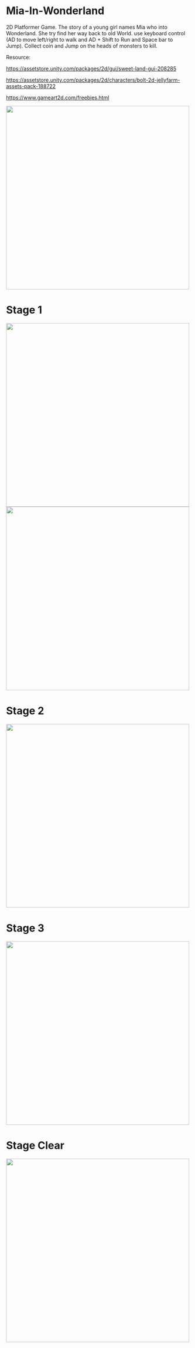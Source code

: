 # Mia-In-Wonderland
2D Platformer Game. The story of a young girl names Mia who into Wonderland. She try find her way back to old World. 
use keyboard control (AD to move left/right to walk and AD + Shift to Run and Space bar to Jump). 
Collect coin and Jump on the heads of monsters to kill.

Resource:

https://assetstore.unity.com/packages/2d/gui/sweet-land-gui-208285

https://assetstore.unity.com/packages/2d/characters/bolt-2d-jellyfarm-assets-pack-188722

https://www.gameart2d.com/freebies.html

<img src = "https://user-images.githubusercontent.com/89514717/158937316-45d94ff6-c217-4461-a5bc-7b7da75af531.jpg" width = "500">

# Stage 1
<img src = "https://user-images.githubusercontent.com/89514717/158937340-754f97be-e179-4708-9e30-96c44c713de3.jpg" width = "500"> <br>
<img src = "https://user-images.githubusercontent.com/89514717/160312979-a165e2d2-6cb6-4249-bc60-58f01ba249b8.jpg" width = "500">
# Stage 2
<img src = "https://user-images.githubusercontent.com/89514717/160313009-17ffa7d0-d65d-49ef-ad80-bd04b50b5dcd.jpg" width = "500"> <br>
# Stage 3
<img src = "https://user-images.githubusercontent.com/89514717/160313046-12fa309d-268c-4d6f-81c7-f4546ef359b2.jpg" width = "500"> <br>
# Stage Clear
<img src = "https://user-images.githubusercontent.com/89514717/160313280-079385ff-f351-4dfb-92f7-03111e26dc8a.jpg" width = "500"> <br>

